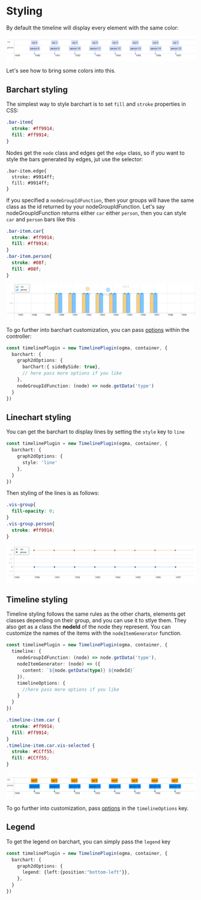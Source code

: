 # Styling

By default the timeline will display every element with the same color: 


![](/no-style-timeline.png)


Let's see how to bring some colors into this. 
## Barchart styling

The simplest way to style barchart is to set `fill` and `stroke` properties in CSS: 

```css
.bar-item{
  stroke: #ff9914;
  fill: #ff9914;
}
```

Nodes get the `node` class and edges get the `edge` class, so if you want to style the bars generated by edges, jut use the selector: 

```
.bar-item.edge{
  stroke: #9914ff;
  fill: #9914ff;
}
```

If you specified a `nodeGroupIdFunction`, then your groups will have the same class as the id returned by your nodeGroupIdFunction.
Let's say nodeGroupIdFunction returns either `car` either `person`, then you can style `car` and `person` bars like this

```css
.bar-item.car{
  stroke: #ff9914;
  fill: #ff9914;
}
.bar-item.person{
  stroke: #08f;
  fill: #08f;
}
```


![](/style-barchart.png)


To go further into barchart customization, you can pass [options](https://visjs.github.io/vis-timeline/docs/graph2d/#Configuration_Options) within the controller: 

```ts
const timelinePlugin = new TimelinePlugin(ogma, container, {
  barchart: {
    graph2dOptions: {
      barChart:{ sideBySide: true},
      // here pass more options if you like
    },
    nodeGroupIdFunction: (node) => node.getData('type')
  }
})
```

## Linechart styling

You can get the barchart to display lines by setting the `style` key to `line`

```ts
const timelinePlugin = new TimelinePlugin(ogma, container, {
  barchart: {
    graph2dOptions: {
      style: 'line'
    },
  }
})
```

Then styling of the lines is as follows: 
```css
.vis-group{
  fill-opacity: 0;
}
.vis-group.person{
  stroke: #ff9914;
}
```

![](/style-line.png)

## Timeline styling

Timeline styling follows the same rules as the other charts, elements get classes depending on their group, and you can use it to stlye them. They also get as a class the **nodeId** of the node they represent.
You can customize the names of the items with the `nodeItemGenerator` function.

```ts
const timelinePlugin = new TimelinePlugin(ogma, container, {
  timeline: {
    nodeGroupIdFunction: (node) => node.getData('type'),
    nodeItemGenerator: (node) => ({
      content: `${node.getData(type)} ${nodeId}`
    }),
    timelineOptions: {
      //here pass more options if you like
    }
  }
})
```
```css
.timeline-item.car {
  stroke: #ff9914;
  fill: #ff9914;
}
.timeline-item.car.vis-selected {
  stroke: #CCff55;
  fill: #CCff55;
}
```

![](/style-timeline.png)


To go further into customization, pass [options](https://visjs.github.io/vis-timeline/docs/timeline/#Configuration_Options) in the `timelineOptions` key.

## Legend

To get the legend on barchart, you can simply pass the `legend` key
```ts
const timelinePlugin = new TimelinePlugin(ogma, container, {
  barchart: {
    graph2dOptions: {
      legend: {left:{position:"bottom-left"}},
    },
  }
})
```

